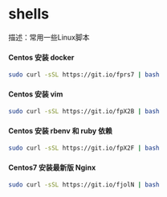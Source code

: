 # shells
描述：常用一些Linux脚本

#### Centos 安装 docker
```bash
sudo curl -sSL https://git.io/fprs7 | bash
```

#### Centos 安装 vim
```bash
sudo curl -sSL https://git.io/fpX2B | bash
```

#### Centos 安装 rbenv 和 ruby 依赖
```bash
sudo curl -sSL https://git.io/fpX2F | bash
```

#### Centos7 安装最新版 Nginx
```bash
sudo curl -sSL https://git.io/fjolN | bash
```
